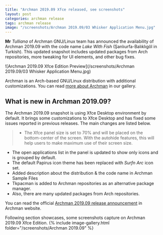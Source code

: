 ```yaml
---
title: "Archman 2019.09 Xfce released, see screenshots"
layout: post
categories: archman release
tags: archman release
image: "/screenshots/Archman 2019.09/03 Whisker Application Menu.jpg"
---
```


**Mr** *Tulliana* of Archman GNU/Linux team has announced the availability of Archman 2019.09 with the code name *Lake With Fish* (Şanlıurfa-Balıklıgöl in Turkish).  This updated snapshot includes updated packages from Arch repositories, more tweaking for UI elements, and other bug fixes.

![Archman 2019.09 Xfce Edition Preview](/screenshots/Archman 2019.09/03 Whisker Application Menu.jpg)

Archman is an Arch-based GNU/Linux distribution with additional customizations. You can read [more about Archman](/distribution/archman) in our gallery.

## What is new in Archman 2019.09?
The Archman 2019.09 snapshot is using Xfce Desktop environment by default. It brings some customizations to Xfce Desktop and has fixed some issues reported in previous releases. The main changes are listed below.

> - The Xfce panel size is set to 70% and will be placed on the bottom-center of the screen. With the autohide features, this will help users to make maximum use of their screen size.
- The open applications list in the panel is updated to show only icons and is grouped by default.
- The default Papirus icon theme has been replaced with *Surfn Arc* icon set.
- Added description about the distribution & the code name in Archman Sample Files
- Tkpacman is added to Archman repositories as an alternative package manager.
- Also, there are many updated packages from Arch repositories.

You can read the official [Archman 2019.09 release announcement](http://archman.org/en/archman-xfce-2019-09-code-name-lake-with-fish-stable-release-ready-to-use/) in Archman website.

Following section showcases, some screenshots capture on Archman 2019.09 Xfce Edition.
{% include image-gallery.html folder="/screenshots/Archman 2019.09" %}